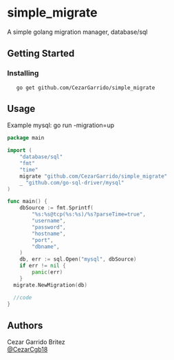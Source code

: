 # simple_migrate 

A simple golang migration manager, database/sql


## Getting Started

### Installing

```
   go get github.com/CezarGarrido/simple_migrate

```
## Usage

Example mysql: go run -migration=up

```go
package main

import (
	"database/sql"
	"fmt"
	"time"
	migrate "github.com/CezarGarrido/simple_migrate"
	_ "github.com/go-sql-driver/mysql"
)

func main() {
	dbSource := fmt.Sprintf(
		"%s:%s@tcp(%s:%s)/%s?parseTime=true",
		"username",
		"password",
		"hostname",
		"port",
		"dbname",
	)
	db, err := sql.Open("mysql", dbSource)
	if err != nil {
		panic(err)
	}
  migrate.NewMigration(db)

  //code
}

```
## Authors
Cezar Garrido Britez  
[@CezarCgb18](https://twitter.com/CezarCgb18)

